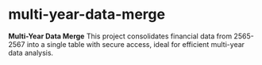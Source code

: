 # multi-year-data-merge
**Multi-Year Data Merge**  This project consolidates financial data from 2565-2567 into a single table with secure access, ideal for efficient multi-year data analysis.
